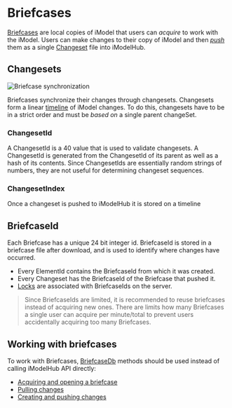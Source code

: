 # Briefcases

[Briefcases](../Glossary.md#briefcase) are local copies of iModel that users can _acquire_ to work with the iModel. Users can make changes to their copy of iModel and then [_push_](../Glossary.md#briefcase) them as a single [Changeset](../Glossary.md#changeset) file into iModelHub.

## Changesets

![Briefcase synchronization](./sync.gif)

Briefcases synchronize their changes through changesets. Changesets form a linear [timeline](./index.md#the-timeline-of-changes-to-an-imodel) of iModel changes. To do this, changesets have to be in a strict order and must be _based on_ a single parent changeSet.

### ChangesetId

A ChangesetId is a 40 value that is used to validate changesets. A ChangesetId is generated from the ChangesetId of its parent as well as a hash of its contents. Since ChangesetIds are essentially random strings of numbers, they are not useful for determining changeset sequences.

### ChangesetIndex

Once a changeset is pushed to iModelHub it is stored on a timeline

## BriefcaseId

Each Briefcase has a unique 24 bit integer id. BriefcaseId is stored in a briefcase file after download, and is used to identify where changes have occurred.

- Every ElementId contains the BriefcaseId from which it was created.
- Every Changeset has the BriefcaseId of the Briefcase that pushed it.
- [Locks](../backend/ConcurrencyControl.md) are associated with BriefcaseIds on the server.

> Since BriefcaseIds are limited, it is recommended to reuse briefcases instead of acquiring new ones. There are limits how many Briefcases a single user can acquire per minute/total to prevent users accidentally acquiring too many Briefcases.

## Working with briefcases

To work with Briefcases, [BriefcaseDb]($backend) methods should be used instead of calling iModelHub API directly:

- [Acquiring and opening a briefcase](../backend/IModelDb.md)
- [Pulling changes](../backend/IModelDbSync.md)
- [Creating and pushing changes](../backend/IModelDbReadwrite.md)
